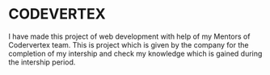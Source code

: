 # CODEVERTEX
 I have made this project of web development with help of my Mentors of Codervertex team.
This is project which is given by the company for the completion of my intership and check my knowledge which is gained during the intership period.